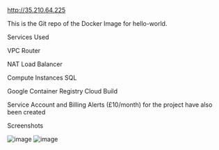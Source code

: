http://35.210.64.225

This is the Git repo of the Docker Image for hello-world. 

Services Used

VPC
Router

NAT
Load Balancer

Compute Instances
SQL

Google Container Registry
Cloud Build

Service Account and Billing Alerts (£10/month) for the project have also been created 

Screenshots

![image](https://user-images.githubusercontent.com/22668953/166552175-ab61aa6f-2210-4754-9469-f7f09d1c0a61.png)
![image](https://user-images.githubusercontent.com/22668953/166552211-87616d06-12b4-4f0c-9388-45d83452ecd5.png)

